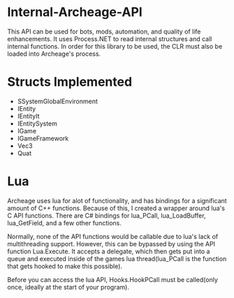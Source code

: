 # Internal-Archeage-API
This API can be used for bots, mods, automation, and quality of life enhancements. It uses Process.NET to read internal structures and call internal functions. In order for this library to be used, the CLR must also be loaded into Archeage's process.

# Structs Implemented
- SSystemGlobalEnvironment
- IEntity
- IEntityIt
- IEntitySystem
- IGame
- IGameFramework
- Vec3
- Quat
 
 # Lua
Archeage uses lua for alot of functionality, and has bindings for a significant amount of C++ functions. Because of this, I created a wrapper around lua's C API functions. There are C# bindings for lua_PCall, lua_LoadBuffer, lua_GetField, and a few other functions.

Normally, none of the API functions would be callable due to lua's lack of multithreading support. However, this can be bypassed by using the API function Lua.Execute. It accepts a delegate, which then gets put into a queue and executed inside of the games lua thread(lua_PCall is the function that gets hooked to make this possible). 

Before you can access the lua API, Hooks.HookPCall must be called(only once, ideally at the start of your program).
